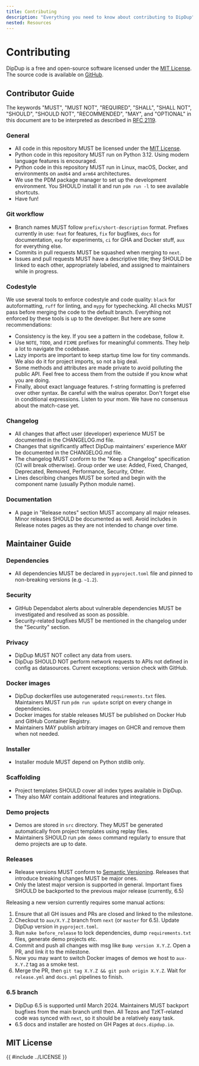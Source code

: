 ```yaml
---
title: Contributing
description: "Everything you need to know about contributing to DipDup"
nested: Resources
---
```


# Contributing

DipDup is a free and open-source software licensed under the [MIT License](#mit-license). The source code is available on [GitHub](https://github.com/dipdup-io/dipdup).

## Contributor Guide

The keywords "MUST", "MUST NOT", "REQUIRED", "SHALL", "SHALL NOT", "SHOULD", "SHOULD NOT", "RECOMMENDED", "MAY", and "OPTIONAL" in this document are to be interpreted as described in [RFC 2119](https://www.ietf.org/rfc/rfc2119.txt).

### General

- All code in this repository MUST be licensed under the [MIT License](#mit-license).
- Python code in this repository MUST run on Python 3.12. Using modern language features is encouraged.
- Python code in this repository MUST run in Linux, macOS, Docker, and environments on `amd64` and `arm64` architectures.
- We use the PDM package manager to set up the development environment. You SHOULD install it and run `pdm run -l` to see available shortcuts.
- Have fun!

### Git workflow

- Branch names MUST follow `prefix/short-description` format. Prefixes currently in use: `feat` for features, `fix` for bugfixes, `docs` for documentation, `exp` for experiments, `ci` for GHA and Docker stuff, `aux` for everything else.
- Commits in pull requests MUST be squashed when merging to `next`.
- Issues and pull requests MUST have a descriptive title; they SHOULD be linked to each other, appropriately labeled, and assigned to maintainers while in progress.

### Codestyle

We use several tools to enforce codestyle and code quality: `black` for autoformatting, `ruff` for linting, and `mypy` for typechecking. All checks MUST pass before merging the code to the default branch. Everything not enforced by these tools is up to the developer. But here are some recommendations:

- Consistency is the key. If you see a pattern in the codebase, follow it.
- Use `NOTE`, `TODO`, and `FIXME` prefixes for meaningful comments. They help a lot to navigate the codebase.
- Lazy imports are important to keep startup time low for tiny commands. We also do it for project imports, so not a big deal.
- Some methods and attributes are made private to avoid polluting the public API. Feel free to access them from the outside if you know what you are doing.
- Finally, about exact language features. f-string formatting is preferred over other syntax. Be careful with the walrus operator. Don't forget else in conditional expressions. Listen to your mom. We have no consensus about the match-case yet.

### Changelog

- All changes that affect user (developer) experience MUST be documented in the CHANGELOG.md file.
- Changes that significantly affect DipDup maintainers' experience MAY be documented in the CHANGELOG.md file.
- The changelog MUST conform to the "Keep a Changelog" specification (CI will break otherwise). Group order we use: Added, Fixed, Changed, Deprecated, Removed, Performance, Security, Other.
- Lines describing changes MUST be sorted and begin with the component name (usually Python module name).

### Documentation

- A page in "Release notes" section MUST accompany all major releases. Minor releases SHOULD be documented as well. Avoid includes in Release notes pages as they are not intended to change over time.

## Maintainer Guide

### Dependencies

- All dependencies MUST be declared in `pyproject.toml` file and pinned to non-breaking versions (e.g. `~1.2`).

### Security

- GitHub Dependabot alerts about vulnerable dependencies MUST be investigated and resolved as soon as possible.
- Security-related bugfixes MUST be mentioned in the changelog under the "Security" section.

### Privacy

- DipDup MUST NOT collect any data from users.
- DipDup SHOULD NOT perform network requests to APIs not defined in config as datasources. Current exceptions: version check with GitHub.

### Docker images

- DipDup dockerfiles use autogenerated `requirements.txt` files. Maintainers MUST run `pdm run update` script on every change in dependencies.
- Docker images for stable releases MUST be published on Docker Hub and GitHub Container Registry.
- Maintainers MAY publish arbitrary images on GHCR and remove them when not needed.

### Installer

- Installer module MUST depend on Python stdlib only.

### Scaffolding

- Project templates SHOULD cover all index types available in DipDup.
- They also MAY contain additional features and integrations.

### Demo projects

- Demos are stored in `src` directory. They MUST be generated automatically from project templates using replay files.
- Maintainers SHOULD run `pdm demos` command regularly to ensure that demo projects are up to date.

### Releases

- Release versions MUST conform to [Semantic Versioning](https://semver.org/). Releases that introduce breaking changes MUST be major ones.
- Only the latest major version is supported in general. Important fixes SHOULD be backported to the previous major release (currently, 6.5)

Releasing a new version currently requires some manual actions:

1. Ensure that all GH issues and PRs are closed and linked to the milestone.
2. Checkout to `aux/X.Y.Z` branch from `next` (or `master` for 6.5). Update DipDup version in `pyproject.toml`.
3. Run `make before_release` to lock dependencies, dump `requirements.txt` files, generate demo projects etc.
4. Commit and push all changes with msg like `Bump version X.Y.Z`. Open a PR, and link it to the milestone.
5. Now you may want to switch Docker images of demos we host to `aux-X.Y.Z` tag as a smoke test.
6. Merge the PR, then `git tag X.Y.Z && git push origin X.Y.Z`. Wait for `release.yml` and `docs.yml` pipelines to finish.

### 6.5 branch

- DipDup 6.5 is supported until March 2024. Maintainers MUST backport bugfixes from the main branch until then. All Tezos and TzKT-related code was synced with `next`, so it should be a relatively easy task.
- 6.5 docs and installer are hosted on GH Pages at `docs.dipdup.io`.

## MIT License

<!-- markdownlint-disable first-line-h1 -->
{{ #include ../LICENSE }}

